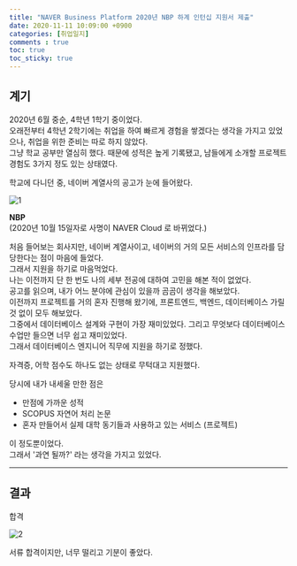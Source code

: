 ```yaml
---
title: "NAVER Business Platform 2020년 NBP 하계 인턴십 지원서 제출"
date: 2020-11-11 10:09:00 +0900
categories: [취업일지]
comments : true
toc: true
toc_sticky: true
---
```


## 계기

2020년 6월 중순, 4학년 1학기 중이었다.<br>
오래전부터 4학년 2학기에는 취업을 하여 빠르게 경험을 쌓겠다는 생각을 가지고 있었으나, 취업을 위한 준비는 따로 하지 않았다.<br>
그냥 학교 공부만 열심히 했다. 때문에 성적은 높게 기록됐고, 남들에게 소개할 프로젝트 경험도 3가지 정도 있는 상태였다.

학교에 다니던 중, 네이버 계열사의 공고가 눈에 들어왔다.

![1](https://user-images.githubusercontent.com/19601174/98819331-114b0b80-2470-11eb-9557-23e8d70aee87.png)

**NBP**<br>
(2020년 10월 15일자로 사명이 NAVER Cloud 로 바뀌었다.)

처음 들어보는 회사지만, 네이버 계열사이고, 네이버의 거의 모든 서비스의 인프라를 담당한다는 점이 마음에 들었다.<br>
그래서 지원을 하기로 마음먹었다.<br>
나는 이전까지 단 한 번도 나의 세부 전공에 대하여 고민을 해본 적이 없었다.<br>
공고를 읽으며, 내가 어느 분야에 관심이 있을까 곰곰이 생각을 해보았다.<br>
이전까지 프로젝트를 거의 혼자 진행해 왔기에, 프론트엔드, 백엔드, 데이터베이스 가릴 것 없이 모두 해보았다.<br>
그중에서 데이터베이스 설계와 구현이 가장 재미있었다. 그리고 무엇보다 데이터베이스 수업만 들으면 너무 쉽고 재미있었다.<br>
그래서 데이터베이스 엔지니어 직무에 지원을 하기로 정했다.

자격증, 어학 점수도 하나도 없는 상태로 무턱대고 지원했다.

당시에 내가 내세울 만한 점은<br>
* 만점에 가까운 성적<br>
* SCOPUS 자연어 처리 논문<br>
* 혼자 만들어서 실제 대학 동기들과 사용하고 있는 서비스 (프로젝트)

이 정도뿐이었다.<br>
그래서 '과연 될까?' 라는 생각을 가지고 있었다.

---


## 결과
합격

![2](https://user-images.githubusercontent.com/19601174/98819675-7ef73780-2470-11eb-95e0-6b8a21e279a3.png)

서류 합격이지만, 너무 떨리고 기분이 좋았다.
